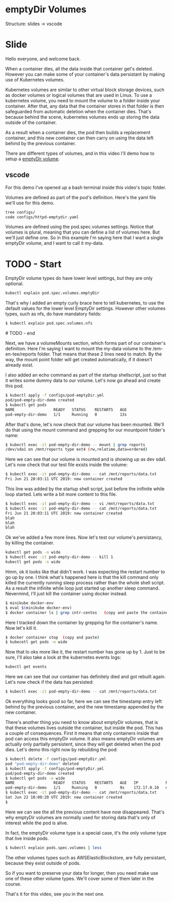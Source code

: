 # emptyDir Volumes

Structure:
slides
-> vscode

# Slide

Hello everyone, and welcome back.

When a container dies, all the data inside that container get's deleted. However you can make some of your container's data persistant by making use of Kubernetes volumes. 

Kubernetes volumes are similar to other virtual block storage devices, such as docker volumes or logical volumes that are used in Linux. To use a kubernetes volume, you need to mount the volume to a folder inside your container. After that, any data that the container stores in that folder is then safeguarded from automatic deletion when the container dies. That's because behind the scene, kubernetes volumes ends up storing the data outside of the container. 

As a result when a container dies, the pod then builds a replacement container, and this new container can then carry on using the data left behind by the previous container.

There are different types of volumes, and in this video I'll demo how to setup a [emptyDir volume](https://kubernetes.io/docs/concepts/storage/volumes/#emptydir). 


## vscode

For this demo I've opened up a bash terminal inside this video's topic folder. 

Volumes are defined as part of the pod's definition. Here's the yaml file we'll use for this demo.


```bash
tree configs/
code configs/httpd-emptydir.yaml
```

Volumes are defined using the pod.spec.volumes settings. Notice that volumes is plural, meaning that you can define a list of volumes here. But we'll just define one. So in this example I'm saying here that I want a single emptyDir volume, and I want to call it my-data. 

# TODO - Start
EmptyDir volume types do have lower level settings, but they are only optional. 

```bash
kubectl explain pod.spec.volumes.emptyDir
```

That's why i added an empty curly brace here to tell kubernetes, to use the default values for the lower level EmptyDir settings. However other volumes types, such as nfs, do have mandatory fields:

```bash
$ kubectl explain pod.spec.volumes.nfs
```
# TODO - end


Next, we have a volumeMounts section, which forms part of our container's definition. Here I'm saying I want to mount the my-data volume to the /em-en-tee/reports folder. That means that these 2 lines need to match. By the way, the mount point folder will get created automatically, if it doesn't already exist.

I also added an echo command as part of the startup shellscript, just so that it writes some dummy data to our volume. Let's now go ahead and create this pod.

```bash
$ kubectl apply -f configs/pod-emptyDir.yml
pod/pod-empty-dir-demo created
$ kubectl get pods
NAME                 READY   STATUS    RESTARTS   AGE
pod-empty-dir-demo   1/1     Running   0          13s
```

After that's done, let's now   check that our volume has been mounted. We'll do that using the mount command and grepping for our mountpoint folder's   name:

```bash
$ kubectl exec -it pod-empty-dir-demo -- mount | grep reports
/dev/sda1 on /mnt/reports type ext4 (rw,relatime,data=ordered)
```

Here we can see that our volume is mounted and is showing up as dev sda1. Let's now check that our test     file exists inside the volume:

```bash
$ kubectl exec -it pod-empty-dir-demo -- cat /mnt/reports/data.txt
Fri Jun 21 20:03:11 UTC 2019: new container created
```

This line was added by the startup shell script, just before the inifinite while loop started. Lets write      a bit more content to this file. 

```bash
$ kubectl exec -it pod-empty-dir-demo -- vi /mnt/reports/data.txt
$ kubectl exec -it pod-empty-dir-demo -- cat /mnt/reports/data.txt
Fri Jun 21 20:03:11 UTC 2019: new container created
blah
blah
blah
```

Ok we've added a few more lines. Now let's test our volume's persistancy, by killing the container. 


```bash
kubectl get pods -o wide
$ kubectl exec -it pod-empty-dir-demo -- kill 1
kubectl get pods -o wide
```

Hmm, ok it looks like that didn't work. I was expecting the restart number to go up by one. I think what's happened here is that the kill command only killed the currently running sleep process rather than the whole shell script. As a result the infinite while loop just started up another sleep command. Nevermind, I'll just kill the container using docker instead. 

```bash
$ minikube docker-env
$ eval $(minikube docker-env)
$ docker container ls | grep cntr-centos   (copy and paste the containers name using cursor)
```

Here I tracked down the container by grepping for the container's name. Now let's kill it. 

```bash
$ docker container stop  (copy and paste)
$ kubecetl get pods -o wide
```

Now that lo oks more like it, the restart number has gone up by 1. Just to be sure, I'll also take a look at the kubernetes events logs: 

```bash
kubectl get events
```

Here we can see that our container has definitely died and got rebuilt again. Let's now check if the   data has persisted:

```bash
$ kubectl exec -it pod-empty-dir-demo -- cat /mnt/reports/data.txt
```

Ok everything looks good so far, here we can see the timestamp entry left behind by   the previous container, and the new timestamp appended by the new container. 

There's another thing you need to know about emptyDir volumes, that is that these volumes lives outside the container, but inside the pod. This has a couple of consequences. First it     means that only containers inside that pod can access this emptyDir volume. It also means emptyDir volumes are actually only partially persistent, since they will get deleted when the pod dies. Let's demo this right now by rebuilding the pod:

```bash
$ kubectl delete -f configs/pod-emptyDir.yml
pod "pod-empty-dir-demo" deleted
$ kubectl apply -f configs/pod-emptyDir.yml
pod/pod-empty-dir-demo created
$ kubectl get pods -o wide
NAME                 READY   STATUS    RESTARTS   AGE   IP            NODE       NOMINATED NODE   READINESS GATES
pod-empty-dir-demo   1/1     Running   0          9s    172.17.0.10   minikube   <none>           <none>
$ kubectl exec -it pod-empty-dir-demo -- cat /mnt/reports/data.txt
Sat Jun 22 10:00:20 UTC 2019: new container created
$ 
```

Here we can see the all the previous content have now disappeared. That's why emptyDir volumes are normally used for storing data that's only   of interest while the pod is alive.

In fact, the emptyDir volume type is a special case, it's the only volume type that live       inside pods.

```bash
$ kubectl explain pods.spec.volumes | less
```

The other volumes types such as AWSElasticBlockstore, are fully persistant, because they exist outside of pods.


So if you want to preserve your  data for longer, then you need make use one of these other volume types. We'll cover some of them later in the course. 

That's it for this video, see you in the next one. 
